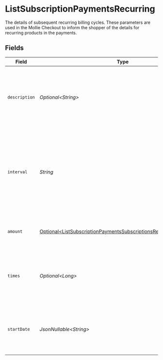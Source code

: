 # ListSubscriptionPaymentsRecurring

The details of subsequent recurring billing cycles. These parameters are used in the Mollie Checkout
to inform the shopper of the details for recurring products in the payments.


## Fields

| Field                                                                                                                                                  | Type                                                                                                                                                   | Required                                                                                                                                               | Description                                                                                                                                            | Example                                                                                                                                                |
| ------------------------------------------------------------------------------------------------------------------------------------------------------ | ------------------------------------------------------------------------------------------------------------------------------------------------------ | ------------------------------------------------------------------------------------------------------------------------------------------------------ | ------------------------------------------------------------------------------------------------------------------------------------------------------ | ------------------------------------------------------------------------------------------------------------------------------------------------------ |
| `description`                                                                                                                                          | *Optional\<String>*                                                                                                                                    | :heavy_minus_sign:                                                                                                                                     | A description of the recurring item. If not present, the main description of the item will be used.                                                    | Gym subscription                                                                                                                                       |
| `interval`                                                                                                                                             | *String*                                                                                                                                               | :heavy_check_mark:                                                                                                                                     | Cadence unit of the recurring item. For example: `12 months`, `52 weeks` or `365 days`.<br/><br/>Possible values: `... days`, `... weeks`, `... months`. | 12 months                                                                                                                                              |
| `amount`                                                                                                                                               | [Optional\<ListSubscriptionPaymentsSubscriptionsResponse200Amount>](../../models/operations/ListSubscriptionPaymentsSubscriptionsResponse200Amount.md) | :heavy_minus_sign:                                                                                                                                     | Total amount and currency of the recurring item.                                                                                                       |                                                                                                                                                        |
| `times`                                                                                                                                                | *Optional\<Long>*                                                                                                                                      | :heavy_minus_sign:                                                                                                                                     | Total number of charges for the subscription to complete. Leave empty for ongoing subscription.                                                        | 1                                                                                                                                                      |
| `startDate`                                                                                                                                            | *JsonNullable\<String>*                                                                                                                                | :heavy_minus_sign:                                                                                                                                     | The start date of the subscription if it does not start right away (format `YYYY-MM-DD`)                                                               | 2024-12-12                                                                                                                                             |